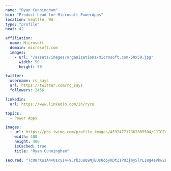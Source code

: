 ```yaml
---
name: "Ryan Cunningham"
bio: "Product Lead for Microsoft PowerApps"
location: Seattle, WA
type: "profile"
heat: 42

affiliation:
  name: Microsoft
  domain: microsoft.com
  images:
    - url: "/assets/images/organizations/microsoft.com-50x50.jpg"
      width: 50
      height: 50

twitter:
  username: rc_says
  url: https://twitter.com/rc_says
  followers: 2456

linkedin:
  url: https://www.linkedin.com/in/rycu

topics:
  - Power Apps

images:
  - url: https://pbs.twimg.com/profile_images/459747717862805504/CJIGZejd_400x400.png
    width: 400
    height: 400
    isCached: true
    title: "Ryan Cunningham"

secured: "TcO8rXu1A4vOscyI4+9JrbZu9Q9NjBUs8ooyKDtZIPOZjmy5lrLI8g4eVkwZP2I2v8gp2fWiB6IsB3a40yUIn7UCs/GVSaMajjf81cYNIlCvcL+YVmkfUmRyRgCnb/p8u2kT1KVbYvUWoY36MmqiGp9bIMp9Cu69d7HrCW/5lNDLvC1kDpE2L6MqKho6mYsjAFY9PR69jKZTPzR+XmS1txFpQyljnqb84y+mchgiwwYNEs380UqPqfrHvIi8AVhohjRvfh+U1AmglC3qL4thue3trYpZQnPuqxU7rhnQ589yFgBuBzclDqh1mvoTqoW7WDkHgHLgwv3s6eio218unvTnJ8EAKeBYxB77zSTdOSVHvMMxf2nBoH0/LXSvrySKS2Ox3annYUhKF516qF+DARJIcf1QPBDOC8wP6vz5nyQ=;tUShpoAPWlaon3pHzBoPqA=="
---
```


